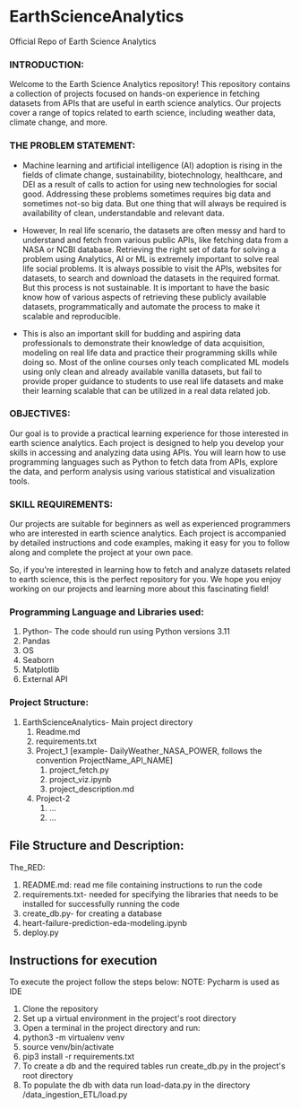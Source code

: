 # EarthScienceAnalytics

Official Repo of Earth Science Analytics

### INTRODUCTION:
Welcome to the Earth Science Analytics repository! This repository contains a collection of projects focused on hands-on experience in fetching datasets from APIs that are useful in earth science analytics. Our projects cover a range of topics related to earth science, including weather data, climate change, and more.

### THE PROBLEM STATEMENT:
- Machine learning and artificial intelligence (AI) adoption is rising in the fields of climate
change, sustainability, biotechnology, healthcare, and DEI as a result of calls to action for using
new technologies for social good. Addressing these problems sometimes requires big data and
sometimes not-so big data. But one thing that will always be required is availability of clean,
understandable and relevant data. 

- However, In real life scenario, the datasets are often messy and hard to understand and fetch
from various public APIs, like fetching data from a NASA or NCBI database. Retrieving the
right set of data for solving a problem using Analytics, AI or ML is extremely important to
solve real life social problems. It is always possible to visit the APIs, websites for datasets, to
search and download the datasets in the required format. But this process is not sustainable. It
is important to have the basic know how of various aspects of retrieving these publicly available
datasets, programmatically and automate the process to make it scalable and reproducible. 

- This is also an important skill for budding and aspiring data professionals to demonstrate their
knowledge of data acquisition, modeling on real life data and practice their programming skills
while doing so. Most of the online courses only teach complicated ML models using only clean
and already available vanilla datasets, but fail to provide proper guidance to students to use real
life datasets and make their learning scalable that can be utilized in a real data related job.

### OBJECTIVES:
Our goal is to provide a practical learning experience for those interested in earth science analytics. Each project is designed to help you develop your skills in accessing and analyzing data using APIs. You will learn how to use programming languages such as Python to fetch data from APIs, explore the data, and perform analysis using various statistical and visualization tools.

### SKILL REQUIREMENTS:
Our projects are suitable for beginners as well as experienced programmers who are interested in earth science analytics. Each project is accompanied by detailed instructions and code examples, making it easy for you to follow along and complete the project at your own pace.

So, if you're interested in learning how to fetch and analyze datasets related to earth science, this is the perfect repository for you. We hope you enjoy working on our projects and learning more about this fascinating field!


### Programming Language and Libraries used:
  1. Python- The code should run using Python versions 3.11
  2. Pandas
  3. OS
  4. Seaborn
  5. Matplotlib
  6. External API

### Project Structure:

1. EarthScienceAnalytics- Main project directory
   1. Readme.md
   2. requirements.txt
   3. Project_1 [example- DailyWeather_NASA_POWER, follows the convention ProjectName_API_NAME]
      1. project_fetch.py
      2. project_viz.ipynb
      3. project_description.md
   4. Project-2
      1. ...
      2. ...

## File Structure and Description:
The_RED:

  1. README.md: read me file containing instructions to run the code 
  2. requirements.txt- needed for specifying the libraries that needs to be installed for successfully running the code
  3. create_db.py- for creating a database
  4. heart-failure-prediction-eda-modeling.ipynb
  5. deploy.py


## Instructions for execution
To execute the project follow the steps below: NOTE: Pycharm is used as IDE

  1. Clone the repository
  2. Set up a virtual environment in the project's root directory
  3. Open a terminal in the project directory and run:
  4. python3 -m virtualenv venv
  5. source venv/bin/activate
  6. pip3 install -r requirements.txt
  7. To create a db and the required tables run create_db.py in the project's root directory
  8. To populate the db with data run load-data.py in the directory /data_ingestion_ETL/load.py